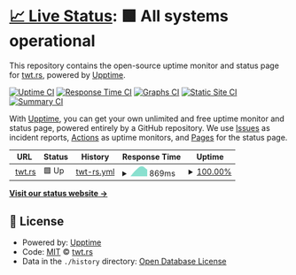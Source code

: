 # [📈 Live Status](https://twtrs.github.io/upptime): <!--live status--> **🟩 All systems operational**

This repository contains the open-source uptime monitor and status page for [twt.rs](https://twtrs.github.io/upptime), powered by [Upptime](https://github.com/upptime/upptime).

[![Uptime CI](https://github.com/twtrs/upptime/workflows/Uptime%20CI/badge.svg)](https://github.com/twtrs/upptime/actions?query=workflow%3A%22Uptime+CI%22)
[![Response Time CI](https://github.com/twtrs/upptime/workflows/Response%20Time%20CI/badge.svg)](https://github.com/twtrs/upptime/actions?query=workflow%3A%22Response+Time+CI%22)
[![Graphs CI](https://github.com/twtrs/upptime/workflows/Graphs%20CI/badge.svg)](https://github.com/twtrs/upptime/actions?query=workflow%3A%22Graphs+CI%22)
[![Static Site CI](https://github.com/twtrs/upptime/workflows/Static%20Site%20CI/badge.svg)](https://github.com/twtrs/upptime/actions?query=workflow%3A%22Static+Site+CI%22)
[![Summary CI](https://github.com/twtrs/upptime/workflows/Summary%20CI/badge.svg)](https://github.com/twtrs/upptime/actions?query=workflow%3A%22Summary+CI%22)

With [Upptime](https://upptime.js.org), you can get your own unlimited and free uptime monitor and status page, powered entirely by a GitHub repository. We use [Issues](https://github.com/twtrs/upptime/issues) as incident reports, [Actions](https://github.com/twtrs/upptime/actions) as uptime monitors, and [Pages](https://twtrs.github.io/upptime) for the status page.

<!--start: status pages-->
<!-- This summary is generated by Upptime (https://github.com/upptime/upptime) -->
<!-- Do not edit this manually, your changes will be overwritten -->
<!-- prettier-ignore -->
| URL | Status | History | Response Time | Uptime |
| --- | ------ | ------- | ------------- | ------ |
| <img alt="" src="https://icons.duckduckgo.com/ip3/twt.rs.ico" height="13"> [twt.rs](https://twt.rs) | 🟩 Up | [twt-rs.yml](https://github.com/twtrs/upptime/commits/HEAD/history/twt-rs.yml) | <details><summary><img alt="Response time graph" src="./graphs/twt-rs/response-time-week.png" height="20"> 869ms</summary><br><a href="https://twtrs.github.io/upptime/history/twt-rs"><img alt="Response time 869" src="https://img.shields.io/endpoint?url=https%3A%2F%2Fraw.githubusercontent.com%2Ftwtrs%2Fupptime%2FHEAD%2Fapi%2Ftwt-rs%2Fresponse-time.json"></a><br><a href="https://twtrs.github.io/upptime/history/twt-rs"><img alt="24-hour response time 1014" src="https://img.shields.io/endpoint?url=https%3A%2F%2Fraw.githubusercontent.com%2Ftwtrs%2Fupptime%2FHEAD%2Fapi%2Ftwt-rs%2Fresponse-time-day.json"></a><br><a href="https://twtrs.github.io/upptime/history/twt-rs"><img alt="7-day response time 869" src="https://img.shields.io/endpoint?url=https%3A%2F%2Fraw.githubusercontent.com%2Ftwtrs%2Fupptime%2FHEAD%2Fapi%2Ftwt-rs%2Fresponse-time-week.json"></a><br><a href="https://twtrs.github.io/upptime/history/twt-rs"><img alt="30-day response time 869" src="https://img.shields.io/endpoint?url=https%3A%2F%2Fraw.githubusercontent.com%2Ftwtrs%2Fupptime%2FHEAD%2Fapi%2Ftwt-rs%2Fresponse-time-month.json"></a><br><a href="https://twtrs.github.io/upptime/history/twt-rs"><img alt="1-year response time 869" src="https://img.shields.io/endpoint?url=https%3A%2F%2Fraw.githubusercontent.com%2Ftwtrs%2Fupptime%2FHEAD%2Fapi%2Ftwt-rs%2Fresponse-time-year.json"></a></details> | <details><summary><a href="https://twtrs.github.io/upptime/history/twt-rs">100.00%</a></summary><a href="https://twtrs.github.io/upptime/history/twt-rs"><img alt="All-time uptime 100.00%" src="https://img.shields.io/endpoint?url=https%3A%2F%2Fraw.githubusercontent.com%2Ftwtrs%2Fupptime%2FHEAD%2Fapi%2Ftwt-rs%2Fuptime.json"></a><br><a href="https://twtrs.github.io/upptime/history/twt-rs"><img alt="24-hour uptime 100.00%" src="https://img.shields.io/endpoint?url=https%3A%2F%2Fraw.githubusercontent.com%2Ftwtrs%2Fupptime%2FHEAD%2Fapi%2Ftwt-rs%2Fuptime-day.json"></a><br><a href="https://twtrs.github.io/upptime/history/twt-rs"><img alt="7-day uptime 100.00%" src="https://img.shields.io/endpoint?url=https%3A%2F%2Fraw.githubusercontent.com%2Ftwtrs%2Fupptime%2FHEAD%2Fapi%2Ftwt-rs%2Fuptime-week.json"></a><br><a href="https://twtrs.github.io/upptime/history/twt-rs"><img alt="30-day uptime 100.00%" src="https://img.shields.io/endpoint?url=https%3A%2F%2Fraw.githubusercontent.com%2Ftwtrs%2Fupptime%2FHEAD%2Fapi%2Ftwt-rs%2Fuptime-month.json"></a><br><a href="https://twtrs.github.io/upptime/history/twt-rs"><img alt="1-year uptime 100.00%" src="https://img.shields.io/endpoint?url=https%3A%2F%2Fraw.githubusercontent.com%2Ftwtrs%2Fupptime%2FHEAD%2Fapi%2Ftwt-rs%2Fuptime-year.json"></a></details>

<!--end: status pages-->

[**Visit our status website →**](https://twtrs.github.io/upptime)

## 📄 License

- Powered by: [Upptime](https://github.com/upptime/upptime)
- Code: [MIT](./LICENSE) © [twt.rs](https://twtrs.github.io/upptime)
- Data in the `./history` directory: [Open Database License](https://opendatacommons.org/licenses/odbl/1-0/)
